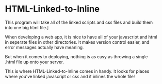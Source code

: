 HTML-Linked-to-Inline
=====================

This program will take all of the linked scripts and css files and build them into one big html file.]

When developing a web app, it is nice to have all of your javascript and html in seperate files in other directories.
It makes version control easier, and error messages actually have meaning. 

But when it comes to deploying, nothing is as easy as throwing a single .html file up onto your server.

This is where HTML-Linked-to-Inline comes in handy.  It looks for places where you've linked javascript or css and it 
inlines the whole file!
